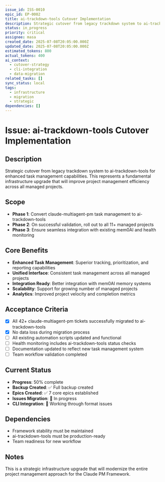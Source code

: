 ```yaml
---
issue_id: ISS-0010
epic_id: EP-0002
title: ai-trackdown-tools Cutover Implementation
description: Strategic cutover from legacy trackdown system to ai-trackdown-tools for enhanced task management capabilities
status: in_progress
priority: critical
assignee: masa
created_date: 2025-07-08T20:05:00.000Z
updated_date: 2025-07-08T20:05:00.000Z
estimated_tokens: 800
actual_tokens: 400
ai_context:
  - cutover-strategy
  - cli-integration
  - data-migration
related_tasks: []
sync_status: local
tags:
  - infrastructure
  - migration
  - strategic
dependencies: []
---
```


# Issue: ai-trackdown-tools Cutover Implementation

## Description
Strategic cutover from legacy trackdown system to ai-trackdown-tools for enhanced task management capabilities. This represents a fundamental infrastructure upgrade that will improve project management efficiency across all managed projects.

## Scope
- **Phase 1**: Convert claude-multiagent-pm task management to ai-trackdown-tools
- **Phase 2**: On successful validation, roll out to all 11+ managed projects  
- **Phase 3**: Ensure seamless integration with existing mem0AI and health monitoring

## Core Benefits
- **Enhanced Task Management**: Superior tracking, prioritization, and reporting capabilities
- **Unified Interface**: Consistent task management across all managed projects
- **Integration Ready**: Better integration with mem0AI memory systems
- **Scalability**: Support for growing number of managed projects
- **Analytics**: Improved project velocity and completion metrics

## Acceptance Criteria
- [x] All 42+ claude-multiagent-pm tickets successfully migrated to ai-trackdown-tools
- [x] No data loss during migration process
- [ ] All existing automation scripts updated and functional
- [ ] Health monitoring includes ai-trackdown-tools status checks
- [ ] Documentation updated to reflect new task management system
- [ ] Team workflow validation completed

## Current Status
- **Progress**: 50% complete
- **Backup Created**: ✅ Full backup created
- **Epics Created**: ✅ 7 core epics established
- **Issues Migration**: 🔄 In progress
- **CLI Integration**: 🔄 Working through format issues

## Dependencies
- Framework stability must be maintained
- ai-trackdown-tools must be production-ready
- Team readiness for new workflow

## Notes
This is a strategic infrastructure upgrade that will modernize the entire project management approach for the Claude PM Framework.
